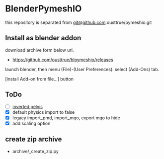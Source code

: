 # BlenderPymeshIO

this repository is separated from git@github.com:ousttrue/pymeshio.git

## Install as blender addon

download archive form below url.

* https://github.com/ousttrue/blpymeshio/releases

launch blender, then menu (File)-(User Preferences).
select (Add-Ons) tab.

[install Add-on from file...] button

## ToDo

* [ ] [inverted pelvis](https://dskjal.com/blender/rigging-pelvis.html)
* [x] default physics import to false
* [x] legacy import_pmd, import_mqo, export mqo to hide
* [x] add scaling option

## create zip archive

* archive/_create_zip.py

